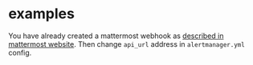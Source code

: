 # examples

You have already created a mattermost webhook as [described in mattermost website](https://docs.mattermost.com/developer/webhooks-incoming.html). Then change `api_url` address in `alertmanager.yml` config.
